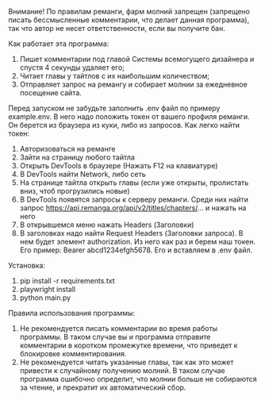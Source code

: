 Внимание! По правилам реманги, фарм молний запрещен (запрещено писать бессмысленные комментарии, что делает данная программа), так что автор не несет ответственности, если вы получите бан.

Как работает эта программа:
1) Пишет комментарии под главой Системы всемогущего дизайнера и спустя 4 секунды удаляет его;
2) Читает главы у тайтлов с их наибольшим количеством;
3) Отправляет запрос на ремангу и собирает молнии за ежедневное посещение сайта.

Перед запуском не забудьте заполнить .env файл по примеру example.env. В него надо положить токен от вашего профиля реманги. Он берется из браузера из куки, либо из запросов.
Как легко найти токен:
1) Авторизоваться на реманге
2) Зайти на страницу любого тайтла
3) Открыть DevTools в браузере (Нажать F12 на клавиатуре)
4) В DevTools найти Network, либо сеть
5) На странице тайтла открыть главы (если уже открыты, пролистать вниз, чтоб прогрузились новые)
6) В DevTools появятся запросы к серверу реманги. Среди них найти запрос https://api.remanga.org/api/v2/titles/chapters/... и нажать на него
7) В открывшемся меню нажать Headers (Заголовки)
8) В заголовках надо найти Request Headers (Заголовки запроса). В нем будет элемент authorization. Из него как раз и берем наш токен. Его пример: Bearer abcd1234efgh5678. Его и вставляем в .env файл.

Установка:
1) pip install -r requirements.txt
2) playwright install
3) python main.py

Правила использования программы:
1) Не рекомендуется писать комментарии во время работы программы. В таком случае вы и программа отправите комментарии в коротком промежутке времени, что приведет к блокировке комментирования.
2) Не рекомендуется читать указанные главы, так как это может привести к случайному получению молний. В таком случае программа ошибочно определит, что молнии больше не собираются за чтение, и прекратит их автоматический сбор.
